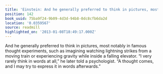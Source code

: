 ```yaml
---
title: 'Einstein: And he generally preferred to think in pictures, most notabl…'
position: 142
book_uuid: 75ba9f24-9b09-4d3d-94b8-0dc8cfb6da2d
location: '0.0359567'
source: readmill
highlighted_on: '2013-01-08T18:49:17.000Z'
---
```


And he generally preferred to think in pictures, most notably in famous thought experiments, such as imagining watching lightning strikes from a moving train or experiencing gravity while inside a falling elevator. “I very rarely think in words at all,” he later told a psychologist. “A thought comes, and I may try to express it in words afterwards.”